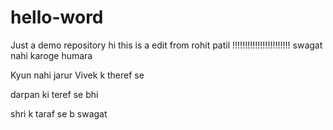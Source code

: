 # hello-word
Just a demo repository
hi this is a edit from rohit patil !!!!!!!!!!!!!!!!!!!!!!!
swagat nahi karoge humara


Kyun nahi jarur Vivek k theref se



darpan ki teref se bhi

shri k taraf se b swagat
